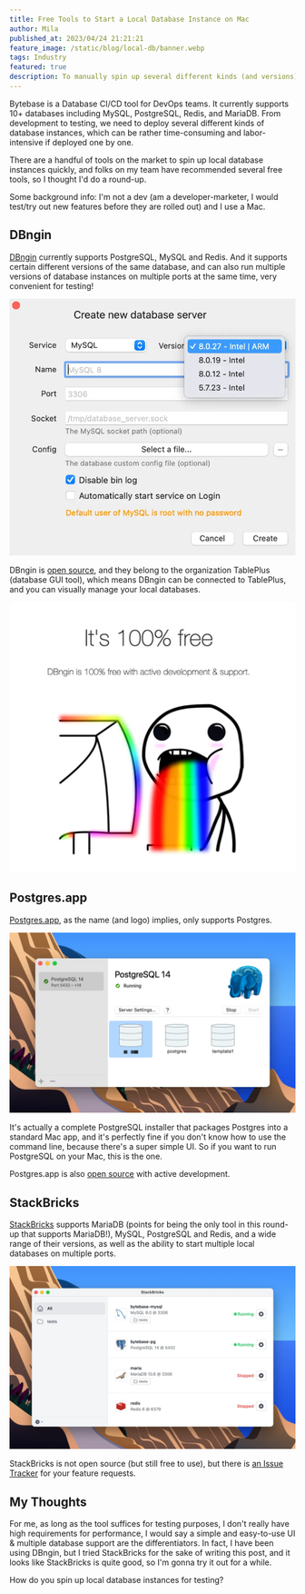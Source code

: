 ```yaml
---
title: Free Tools to Start a Local Database Instance on Mac
author: Mila
published_at: 2023/04/24 21:21:21
feature_image: /static/blog/local-db/banner.webp
tags: Industry
featured: true
description: To manually spin up several different kinds (and versions) of database instances for testing can be gruesome. Here are some free tools to help you start a local database instance on Mac.
---
```


Bytebase is a Database CI/CD tool for DevOps teams. It currently supports 10+ databases including MySQL, PostgreSQL, Redis, and MariaDB. From development to testing, we need to deploy several different kinds of database instances, which can be rather time-consuming and labor-intensive if deployed one by one.

There are a handful of tools on the market to spin up local database instances quickly, and folks on my team have recommended several free tools, so I thought I'd do a round-up.

Some background info: I'm not a dev (am a developer-marketer, I would test/try out new features before they are rolled out) and I use a Mac.

## DBngin

[DBngin](https://dbngin.com/) currently supports PostgreSQL, MySQL and Redis. And it supports certain different versions of the same database, and can also run multiple versions of database instances on multiple ports at the same time, very convenient for testing!

![dbngin-ui](/static/blog/local-db/dbngin-ui.webp)

DBngin is [open source](https://github.com/TablePlus/DBngin), and they belong to the organization TablePlus (database GUI tool), which means DBngin can be connected to TablePlus, and you can visually manage your local databases.

![dbngin-free](/static/blog/local-db/dbngin-free.webp)

## Postgres.app

[Postgres.app](https://postgresapp.com/), as the name (and logo) implies, only supports Postgres.

![postgresapp-db](/static/blog/local-db/postgresapp-db.webp)

It's actually a complete PostgreSQL installer that packages Postgres into a standard Mac app, and it's perfectly fine if you don't know how to use the command line, because there's a super simple UI. So if you want to run PostgreSQL on your Mac, this is the one.

Postgres.app is also [open source](https://github.com/PostgresApp/PostgresApp) with active development.

## StackBricks

[StackBricks](https://stackbricks.app/) supports MariaDB (points for being the only tool in this round-up that supports MariaDB!), MySQL, PostgreSQL and Redis, and a wide range of their versions, as well as the ability to start multiple local databases on multiple ports.

![stackbricks](/static/blog/local-db/stackbricks.webp)

StackBricks is not open source (but still free to use), but there is [an Issue Tracker](https://github.com/tpetry/stackbricks-community) for your feature requests.

## My Thoughts

For me, as long as the tool suffices for testing purposes, I don't really have high requirements for performance, I would say a simple and easy-to-use UI & multiple database support are the differentiators. In fact, I have been using DBngin, but I tried StackBricks for the sake of writing this post, and it looks like StackBricks is quite good, so I'm gonna try it out for a while.

How do you spin up local database instances for testing?